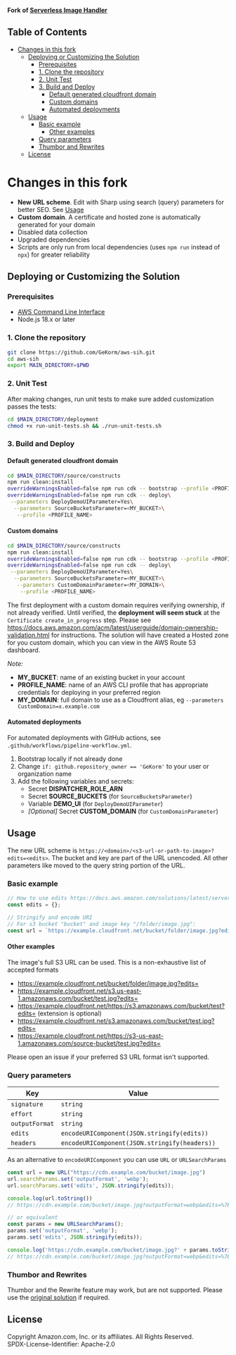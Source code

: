 **Fork of [Serverless Image Handler](https://aws.amazon.com/solutions/implementations/serverless-image-handler/)**

## Table of Contents

* [Changes in this fork](#changes-in-this-fork)
  * [Deploying or Customizing the Solution](#deploying-or-customizing-the-solution)
    * [Prerequisites](#prerequisites)
    * [1. Clone the repository](#1-clone-the-repository)
    * [2. Unit Test](#2-unit-test)
    * [3. Build and Deploy](#3-build-and-deploy)
      * [Default generated cloudfront domain](#default-generated-cloudfront-domain)
      * [Custom domains](#custom-domains)
      * [Automated deployments](#automated-deployments)
  * [Usage](#usage)
    * [Basic example](#basic-example)
      * [Other examples](#other-examples)
    * [Query parameters](#query-parameters)
    * [Thumbor and Rewrites](#thumbor-and-rewrites)
  * [License](#license)

# Changes in this fork

- **New URL scheme**. Edit with Sharp using search (query) parameters for better SEO. See [Usage](#usage)
- **Custom domain**. A certificate and hosted zone is automatically generated for your domain
- Disabled data collection
- Upgraded dependencies
- Scripts are only run from local dependencies (uses `npm run` instead of `npx`) for greater reliability


## Deploying or Customizing the Solution

### Prerequisites

- [AWS Command Line Interface](https://aws.amazon.com/cli/)
- Node.js 18.x or later

### 1. Clone the repository

```bash
git clone https://github.com/GeKorm/aws-sih.git
cd aws-sih
export MAIN_DIRECTORY=$PWD
```

### 2. Unit Test

After making changes, run unit tests to make sure added customization passes the tests:

```bash
cd $MAIN_DIRECTORY/deployment
chmod +x run-unit-tests.sh && ./run-unit-tests.sh
```

### 3. Build and Deploy

#### Default generated cloudfront domain
```bash
cd $MAIN_DIRECTORY/source/constructs
npm run clean:install
overrideWarningsEnabled=false npm run cdk -- bootstrap --profile <PROFILE_NAME>
overrideWarningsEnabled=false npm run cdk -- deploy\
 --parameters DeployDemoUIParameter=Yes\
  --parameters SourceBucketsParameter=<MY_BUCKET>\
   --profile <PROFILE_NAME>
```

#### Custom domains
```bash
cd $MAIN_DIRECTORY/source/constructs
npm run clean:install
overrideWarningsEnabled=false npm run cdk -- bootstrap --profile <PROFILE_NAME>
overrideWarningsEnabled=false npm run cdk -- deploy\
 --parameters DeployDemoUIParameter=Yes\
  --parameters SourceBucketsParameter=<MY_BUCKET>\
   --parameters CustomDomainParameter=<MY_DOMAIN>\
    --profile <PROFILE_NAME>
```

The first deployment with a custom domain requires verifying ownership, if not already verified. Until verified, the **deployment will seem stuck** at the `Certificate create_in_progress` step. Please see https://docs.aws.amazon.com/acm/latest/userguide/domain-ownership-validation.html for instructions. The solution will have created a Hosted zone for you custom domain, which you can view in the AWS Route 53 dashboard.

_Note:_
- **MY_BUCKET**: name of an existing bucket in your account
- **PROFILE_NAME**: name of an AWS CLI profile that has appropriate credentials for deploying in your preferred region
- **MY_DOMAIN**: full domain to use as a Cloudfront alias, eg `--parameters CustomDomain=x.example.com`

#### Automated deployments
For automated deployments with GitHub actions, see `.github/workflows/pipeline-workflow.yml`.

1. Bootstrap locally if not already done
2. Change `if: github.repository_owner == 'GeKorm'` to your user or organization name
3. Add the following variables and secrets:
   - Secret **DISPATCHER_ROLE_ARN** 
   - Secret **SOURCE_BUCKETS** (for `SourceBucketsParameter`)
   - Variable **DEMO_UI** (for `DeployDemoUIParameter`)
   - _[Optional]_ Secret **CUSTOM_DOMAIN** (for `CustomDomainParameter`)

## Usage

The new URL scheme is `https://<domain>/<s3-url-or-path-to-image>?edits=<edits>`. The bucket and key are part of the URL unencoded. All other parameters like moved to the query string portion of the URL.

### Basic example

```typescript
// How to use edits https://docs.aws.amazon.com/solutions/latest/serverless-image-handler/create-and-use-image-requests.html#dynamically-resize-photos
const edits = {};

// Stringify and encode URI
// For s3 bucket "bucket" and image key "/folder/image.jpg":
const url = `https://example.cloudfront.net/bucket/folder/image.jpg?edits=${encodeURIComponent(JSON.stringify(edits))}`
```

#### Other examples
The image's full S3 URL can be used. This is a non-exhaustive list of accepted formats

- https://example.cloudfront.net/bucket/folder/image.jpg?edits=
- https://example.cloudfront.net/s3.us-east-1.amazonaws.com/bucket/test.jpg?edits=
- https://example.cloudfront.net/https://s3.amazonaws.com/bucket/test?edits= (extension is optional)
- https://example.cloudfront.net/s3.amazonaws.com/bucket/test.jpg?edits=
- https://example.cloudfront.net/https://s3-us-east-1.amazonaws.com/source-bucket/test.jpg?edits=

Please open an issue if your preferred S3 URL format isn't supported.

### Query parameters

| Key            | Value                                         |
|----------------|-----------------------------------------------|
| `signature`    | `string`                                      |
| `effort`       | `string`                                      |
| `outputFormat` | `string`                                      |
| `edits`        | `encodeURIComponent(JSON.stringify(edits))`   |
| `headers`      | `encodeURIComponent(JSON.stringify(headers))` |

As an alternative to `encodeURIComponent` you can use `URL` or `URLSearchParams`

```typescript
const url = new URL("https://cdn.example.com/bucket/image.jpg")
url.searchParams.set('outputFormat', 'webp');
url.searchParams.set('edits', JSON.stringify(edits));

console.log(url.toString()) 
// https://cdn.example.com/bucket/image.jpg?outputFormat=webp&edits=%7B%22

// or equivalent
const params = new URLSearchParams();
params.set('outputFormat', 'webp');
params.set('edits', JSON.stringify(edits));

console.log('https://cdn.example.com/bucket/image.jpg?' + params.toString()) 
// https://cdn.example.com/bucket/image.jpg?outputFormat=webp&edits=%7B%22
```

### Thumbor and Rewrites
Thumbor and the Rewrite feature may work, but are not supported. Please use the [original solution](https://github.com/aws-solutions/serverless-image-handler) if required.

## License

Copyright Amazon.com, Inc. or its affiliates. All Rights Reserved.   
SPDX-License-Identifier: Apache-2.0
